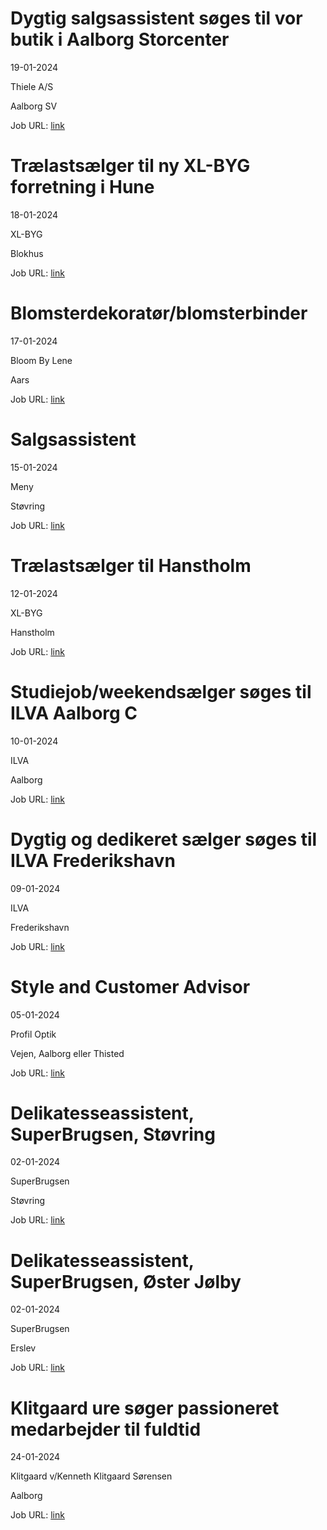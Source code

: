 # Dygtig salgsassistent søges til vor butik i Aalborg Storcenter
19-01-2024

Thiele A/S

Aalborg SV

Job URL: [link](https://www.jobindex.dk/jobannonce/500818/dygtig-salgsassistent-soeges-til-vor-butik-i-aalborg-storcenter)


# Trælastsælger til ny XL-BYG forretning i Hune
18-01-2024

XL-BYG

Blokhus

Job URL: [link](https://app.elvium.com/da/positions/24638/job_posting?referer_host=www.jobindex.dk)


# Blomsterdekoratør/blomsterbinder
17-01-2024

Bloom By Lene

Aars

Job URL: [link](https://www.jobindex.dk/jobannonce/500604/blomsterdekoratoer-blomsterbinder)


# Salgsassistent
15-01-2024

Meny

Støvring

Job URL: [link](https://candidate.hr-manager.net/ApplicationInit.aspx?cid=2180&ProjectId=146562&DepartmentId=19133&MediaId=4623)


# Trælastsælger til Hanstholm
12-01-2024

XL-BYG

Hanstholm

Job URL: [link](https://app.elvium.com/da/positions/24564/job_posting?referer_host=www.jobindex.dk)


# Studiejob/weekendsælger søges til ILVA Aalborg C
10-01-2024

ILVA

Aalborg

Job URL: [link](https://ilva.youngcrm.com/jobportal/9294)


# Dygtig og dedikeret sælger søges til ILVA Frederikshavn
09-01-2024

ILVA

Frederikshavn

Job URL: [link](https://ilva.youngcrm.com/jobportal/9285)


# Style and Customer Advisor
05-01-2024

Profil Optik

Vejen, Aalborg eller Thisted

Job URL: [link](https://job.profiloptik.dk/jobs/2791576-style-and-customer-advisor)


# Delikatesseassistent, SuperBrugsen, Støvring
02-01-2024

SuperBrugsen

Støvring

Job URL: [link](https://jobs.coop.dk/job/Delikatesseassistent%2C-SuperBrugsen%2C-St%C3%B8vring/785217102/)


# Delikatesseassistent, SuperBrugsen, Øster Jølby
02-01-2024

SuperBrugsen

Erslev

Job URL: [link](https://jobs.coop.dk/job/Delikatesseassistent%2C-SuperBrugsen%2C-%C3%98ster-J%C3%B8lby/785216702/)


# Klitgaard ure søger passioneret medarbejder til fuldtid
24-01-2024

Klitgaard v/Kenneth Klitgaard Sørensen

Aalborg

Job URL: [link](https://www.nordjyskejob.dk/resultat/klitgaard-ure-soeger-passioneret-medarbejder-til-fuldtid-lja-85277896.aspx?jobId=LJA-85277896&list=SearchResultsJobsIds&index=16&querydesc=SearchJobQueryDescription&viewedfrom=1)


